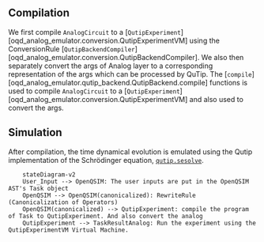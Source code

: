 ## Compilation

We first compile `AnalogCircuit` to a [`QutipExperiment`][oqd_analog_emulator.conversion.QutipExperimentVM] 
using the ConversionRule [`QutipBackendCompiler`][oqd_analog_emulator.conversion.QutipBackendCompiler].
We also then separately convert the args of Analog layer to a corresponding representation of the args
which can be processed by QuTip. The [`compile`][oqd_analog_emulator.qutip_backend.QutipBackend.compile] functions
is used to compile `AnalogCircuit` to a 
[`QutipExperiment`][oqd_analog_emulator.conversion.QutipExperimentVM] and also used to convert the args.

## Simulation

After compilation, the time dynamical evolution is emulated using the Qutip implementation of the Schrödinger equation,
[`qutip.sesolve`](https://qutip.readthedocs.io/en/stable/apidoc/functions.html#module-qutip.solver.sesolve).

```mermaid
    stateDiagram-v2
    User_Input --> OpenQSIM: The user inputs are put in the OpenQSIM AST's Task object
    OpenQSIM --> OpenQSIM(canonicalized): RewriteRule (Canonicalization of Operators)
    OpenQSIM(canonicalized) --> QutipExperiment: compile the program of Task to QutipExperiment. And also convert the analog
    QutipExperiment --> TaskResultAnalog: Run the experiment using the QutipExperimentVM Virtual Machine.
```
